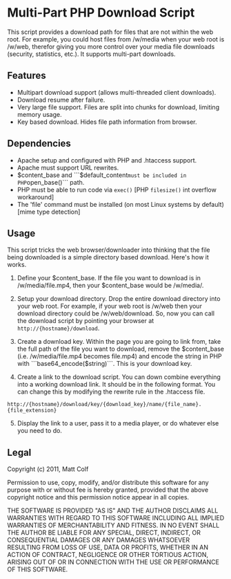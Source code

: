 Multi-Part PHP Download Script
==============================

This script provides a download path for files that are not within the web root. For example, you could
host files from /w/media when your web root is /w/web, therefor giving you more control over your media
file downloads (security, statistics, etc.). It supports multi-part downloads.

Features
--------

- Multipart download support (allows multi-threaded client downloads). 
- Download resume after failure.
- Very large file support. Files are split into chunks for download, limiting memory usage.
- Key based download. Hides file path information from browser. 

Dependencies
------------

- Apache setup and configured with PHP and .htaccess support.
- Apache must support URL rewrites.
- $content_base and ```$default_content``` must be included in PHP ```open_base()``` path.
- PHP must be able to run code via ```exec()``` [PHP ```filesize()``` int overflow workaround]
- The 'file' command must be installed (on most Linux systems by default) [mime type detection]

Usage
-----

This script tricks the web browser/downloader into thinking that the file being downloaded
is a simple directory based download. Here's how it works.

1. Define your $content_base. If the file you want to download is in /w/media/file.mp4, then your 
$content_base would be /w/media/.

2. Setup your download directory. Drop the entire download directory into your web root. For example, if
your web root is /w/web then your download directory could be /w/web/download. So, now you can call the 
download script by pointing your browser at ```http://{hostname}/download```.

3. Create a download key. Within the page you are going to link from, take the full path of the file you
want to download, remove the $content_base (i.e. /w/media/file.mp4 becomes file.mp4) and encode the string 
in PHP with ```base64_encode($string)```. This is your download key. 

4. Create a link to the download script. You can down combine everything into a working download link. 
It should be in the following format. You can change this by modifying the rewrite rule in the .htaccess
file.
```
http://{hostname}/download/key/{download_key}/name/{file_name}.{file_extension}
```

5. Display the link to a user, pass it to a media player, or do whatever else you need to do. 

Legal
-----

Copyright (c) 2011, Matt Colf

Permission to use, copy, modify, and/or distribute this software for any
purpose with or without fee is hereby granted, provided that the above
copyright notice and this permission notice appear in all copies.

THE SOFTWARE IS PROVIDED "AS IS" AND THE AUTHOR DISCLAIMS ALL WARRANTIES
WITH REGARD TO THIS SOFTWARE INCLUDING ALL IMPLIED WARRANTIES OF
MERCHANTABILITY AND FITNESS. IN NO EVENT SHALL THE AUTHOR BE LIABLE FOR
ANY SPECIAL, DIRECT, INDIRECT, OR CONSEQUENTIAL DAMAGES OR ANY DAMAGES
WHATSOEVER RESULTING FROM LOSS OF USE, DATA OR PROFITS, WHETHER IN AN
ACTION OF CONTRACT, NEGLIGENCE OR OTHER TORTIOUS ACTION, ARISING OUT OF
OR IN CONNECTION WITH THE USE OR PERFORMANCE OF THIS SOFTWARE.